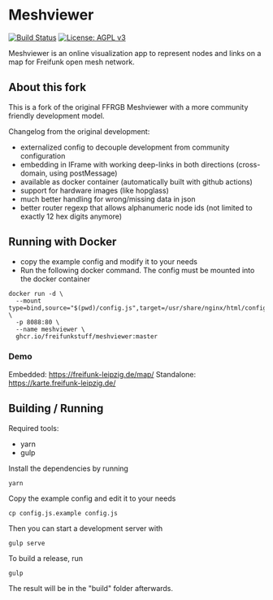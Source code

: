 # Meshviewer
[![Build Status](https://github.com/freifunkstuff/meshviewer/actions/workflows/deploy-image.yml/badge.svg)](https://github.com/freifunkstuff/meshviewer/actions/workflows/deploy-image.yml)
[![License: AGPL v3](https://img.shields.io/github/license/ffrgb/meshviewer.svg?style=flat-square)](https://www.gnu.org/licenses/agpl-3.0)

Meshviewer is an online visualization app to represent nodes and links on a map for Freifunk open mesh network.

## About this fork

This is a fork of the original FFRGB Meshviewer with a more community friendly development model.

Changelog from the original development:
* externalized config to decouple development from community configuration
* embedding in IFrame with working deep-links in both directions (cross-domain, using postMessage)
* available as docker container (automatically built with github actions)
* support for hardware images (like hopglass)
* much better handling for wrong/missing data in json
* better router regexp that allows alphanumeric node ids (not limited to exactly 12 hex digits anymore)


## Running with Docker

* copy the example config and modify it to your needs
* Run the following docker command. The config must be mounted into the docker container

```
docker run -d \
  --mount type=bind,source="$(pwd)/config.js",target=/usr/share/nginx/html/config.js \
  -p 8088:80 \
  --name meshviewer \
  ghcr.io/freifunkstuff/meshviewer:master
```


### Demo

Embedded: https://freifunk-leipzig.de/map/
Standalone: https://karte.freifunk-leipzig.de/

## Building / Running

Required tools:
* yarn
* gulp

Install the dependencies by running
```
yarn
```

Copy the example config and edit it to your needs
```
cp config.js.example config.js
```

Then you can start a development server with
```
gulp serve
```

To build a release, run
```
gulp
```

The result will be in the "build" folder afterwards.